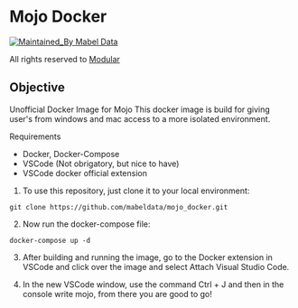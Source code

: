 # Mojo Docker

[![Maintained_By Mabel Data](https://img.shields.io/badge/Maintained_By-MabelData-purple)](https://github.com/mabeldata/mojo_docker/blob/main/LICENSE)

All rights reserved to [Modular](https://www.modular.com/)

## Objective

Unofficial Docker Image for Mojo 
This docker image is build for giving user's from windows and mac access to a more isolated environment.


Requirements
- Docker, Docker-Compose
- VSCode (Not obrigatory, but nice to have)
- VSCode docker official extension

1. To use this repository, just clone it to your local environment:

```
git clone https://github.com/mabeldata/mojo_docker.git
```

2. Now run the docker-compose file:

```
docker-compose up -d
```

3. After building and running the image, go to the Docker extension in VSCode and click over the image and select Attach Visual Studio Code.

4. In the new VSCode window, use the command Ctrl + J and then in the console write mojo, from there you are good to go!

